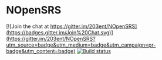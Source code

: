 # NOpenSRS

[![Join the chat at https://gitter.im/203ent/NOpenSRS](https://badges.gitter.im/Join%20Chat.svg)](https://gitter.im/203ent/NOpenSRS?utm_source=badge&utm_medium=badge&utm_campaign=pr-badge&utm_content=badge)
[![Build status](https://ci.appveyor.com/api/projects/status/d0vkul13mscj8x0x?svg=true)](https://ci.appveyor.com/project/brentpabst/nopensrs)
